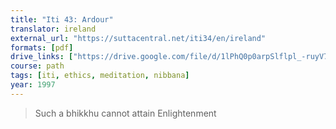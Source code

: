 ```yaml
---
title: "Iti 43: Ardour"
translator: ireland
external_url: "https://suttacentral.net/iti34/en/ireland"
formats: [pdf]
drive_links: ["https://drive.google.com/file/d/1lPhQ0p0arpSlflpl_-ruyV77igaTIAwf/view?usp=drivesdk"]
course: path
tags: [iti, ethics, meditation, nibbana]
year: 1997
---
```


> Such a bhikkhu cannot attain Enlightenment
